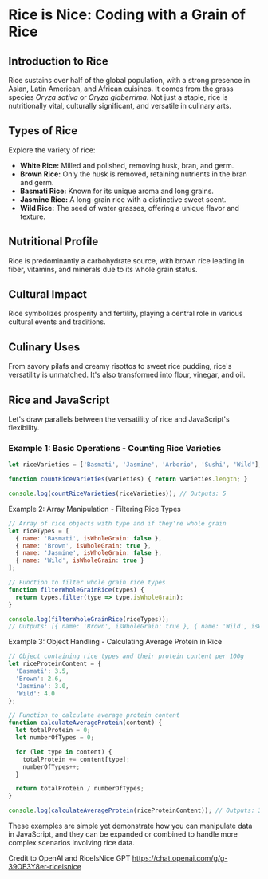 # Rice is Nice: Coding with a Grain of Rice

## Introduction to Rice
Rice sustains over half of the global population, with a strong presence in Asian, Latin American, and African cuisines. It comes from the grass species *Oryza sativa* or *Oryza glaberrima*. Not just a staple, rice is nutritionally vital, culturally significant, and versatile in culinary arts.

## Types of Rice
Explore the variety of rice:
- **White Rice:** Milled and polished, removing husk, bran, and germ.
- **Brown Rice:** Only the husk is removed, retaining nutrients in the bran and germ.
- **Basmati Rice:** Known for its unique aroma and long grains.
- **Jasmine Rice:** A long-grain rice with a distinctive sweet scent.
- **Wild Rice:** The seed of water grasses, offering a unique flavor and texture.

## Nutritional Profile
Rice is predominantly a carbohydrate source, with brown rice leading in fiber, vitamins, and minerals due to its whole grain status.

## Cultural Impact
Rice symbolizes prosperity and fertility, playing a central role in various cultural events and traditions.

## Culinary Uses
From savory pilafs and creamy risottos to sweet rice pudding, rice's versatility is unmatched. It's also transformed into flour, vinegar, and oil.

## Rice and JavaScript
Let's draw parallels between the versatility of rice and JavaScript's flexibility.

### Example 1: Basic Operations - Counting Rice Varieties
```javascript
let riceVarieties = ['Basmati', 'Jasmine', 'Arborio', 'Sushi', 'Wild'];

function countRiceVarieties(varieties) { return varieties.length; }

console.log(countRiceVarieties(riceVarieties)); // Outputs: 5
```

Example 2: Array Manipulation - Filtering Rice Types

```javascript
// Array of rice objects with type and if they're whole grain
let riceTypes = [
  { name: 'Basmati', isWholeGrain: false },
  { name: 'Brown', isWholeGrain: true },
  { name: 'Jasmine', isWholeGrain: false },
  { name: 'Wild', isWholeGrain: true }
];

// Function to filter whole grain rice types
function filterWholeGrainRice(types) {
  return types.filter(type => type.isWholeGrain);
}

console.log(filterWholeGrainRice(riceTypes));
// Outputs: [{ name: 'Brown', isWholeGrain: true }, { name: 'Wild', isWholeGrain: true }]
```

Example 3: Object Handling - Calculating Average Protein in Rice

```javascript
// Object containing rice types and their protein content per 100g
let riceProteinContent = {
  'Basmati': 3.5,
  'Brown': 2.6,
  'Jasmine': 3.0,
  'Wild': 4.0
};

// Function to calculate average protein content
function calculateAverageProtein(content) {
  let totalProtein = 0;
  let numberOfTypes = 0;

  for (let type in content) {
    totalProtein += content[type];
    numberOfTypes++;
  }

  return totalProtein / numberOfTypes;
}

console.log(calculateAverageProtein(riceProteinContent)); // Outputs: 3.275
```

These examples are simple yet demonstrate how you can manipulate data in JavaScript, and they can be expanded or combined to handle more complex scenarios involving rice data.

Credit to OpenAI and RiceIsNice GPT 
https://chat.openai.com/g/g-39OE3Y8er-riceisnice



